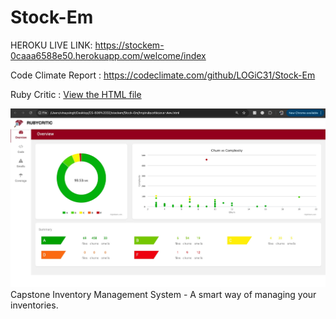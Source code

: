 # Stock-Em

HEROKU LIVE LINK: https://stockem-0caaa6588e50.herokuapp.com/welcome/index

Code Climate Report : https://codeclimate.com/github/LOGiC31/Stock-Em

Ruby Critic : [View the HTML file](overview.html)

![Alt rubycritic report](rubycritic.jpg)
Capstone Inventory Management System - A smart way of managing your inventories.

